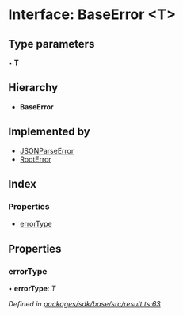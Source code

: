# Interface: BaseError <**T**>

## Type parameters

▪ **T**

## Hierarchy

* **BaseError**

## Implemented by

* [JSONParseError](../classes/_result_.jsonparseerror.md)
* [RootError](../classes/_result_.rooterror.md)

## Index

### Properties

* [errorType](_result_.baseerror.md#errortype)

## Properties

###  errorType

• **errorType**: *T*

*Defined in [packages/sdk/base/src/result.ts:63](https://github.com/medhak1/celo-monorepo/blob/master/packages/sdk/base/src/result.ts#L63)*

